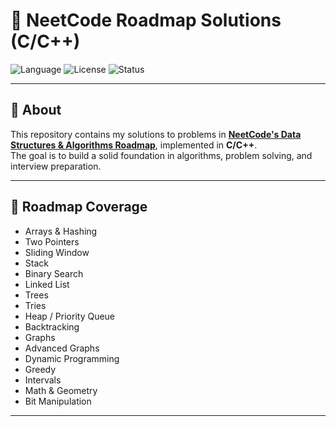 # 📘 NeetCode Roadmap Solutions (C/C++)

![Language](https://img.shields.io/badge/language-C++-blue.svg)
![License](https://img.shields.io/badge/license-MIT-green.svg)
![Status](https://img.shields.io/badge/progress-In%20Progress-orange)

---

## 🔹 About
This repository contains my solutions to problems in **[NeetCode's Data Structures & Algorithms Roadmap](https://neetcode.io/roadmap)**, implemented in **C/C++**.  
The goal is to build a solid foundation in algorithms, problem solving, and interview preparation.

---

## 🔹 Roadmap Coverage
- Arrays & Hashing  
- Two Pointers  
- Sliding Window  
- Stack  
- Binary Search  
- Linked List  
- Trees  
- Tries  
- Heap / Priority Queue  
- Backtracking  
- Graphs  
- Advanced Graphs  
- Dynamic Programming  
- Greedy  
- Intervals  
- Math & Geometry  
- Bit Manipulation  

---

